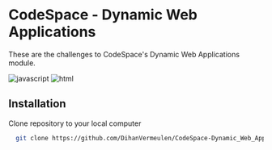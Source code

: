 # CodeSpace - Dynamic Web Applications

These are the challenges to CodeSpace's Dynamic Web Applications module.

![javascript](https://img.shields.io/badge/%20%20JavaScript-%20%20%20%20-f1e05a.svg) ![html](https://img.shields.io/badge/%20%20HTML-%20%20%20%20164L-e34c26.svg)

## Installation

Clone repository to your local computer

```bash
  git clone https://github.com/DihanVermeulen/CodeSpace-Dynamic_Web_Applications
```
    
